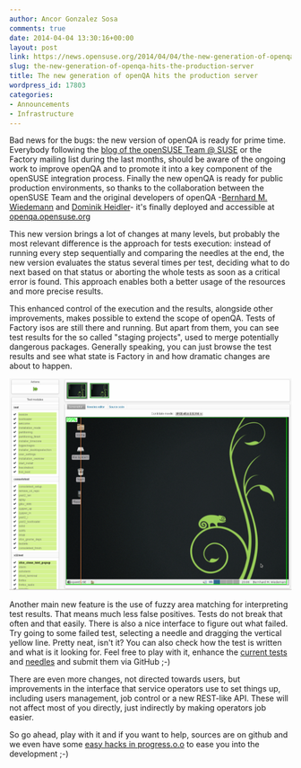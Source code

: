 ```yaml
---
author: Ancor Gonzalez Sosa
comments: true
date: 2014-04-04 13:30:16+00:00
layout: post
link: https://news.opensuse.org/2014/04/04/the-new-generation-of-openqa-hits-the-production-server/
slug: the-new-generation-of-openqa-hits-the-production-server
title: The new generation of openQA hits the production server
wordpress_id: 17803
categories:
- Announcements
- Infrastructure
---
```


Bad news for the bugs: the new version of openQA is ready for prime time. Everybody following the [blog of the openSUSE Team @ SUSE](http://lizards.opensuse.org/author/calumma/) or the Factory mailing list during the last months, should be aware of the ongoing work to improve openQA and to promote it into a key component of the openSUSE integration process. Finally the new openQA is ready for public production environments, so thanks to the collaboration between the openSUSE Team and the original developers of openQA -[Bernhard M. Wiedemann](http://lizards.opensuse.org/author/bmwiedemann/) and [Dominik Heidler](http://www.heidler.eu/)- it's finally deployed and accessible at [openqa.opensuse.org](https://openqa.opensuse.org/)





This new version brings a lot of changes at many levels, but probably the most relevant difference is the approach for tests execution: instead of running every step sequentially and comparing the needles at the end, the new version evaluates the status several times per test, deciding what to do next based on that status or aborting the whole tests as soon as a critical error is found. This approach enables both a better usage of the resources and more precise results.





This enhanced control of the execution and the results, alongside other improvements, makes possible to extend the scope of openQA. Tests of Factory isos are still there and running. But apart from them, you can see test results for the so called "staging projects", used to merge potentially dangerous packages. Generally speaking, you can just browse the test results and see what state is Factory in and how dramatic changes are about to happen.



[![Fuzzy matching in action: ignoring the floppy icon](/wp-content/uploads/2014/04/openqa-fuzzy-floppy.png)](/wp-content/uploads/2014/04/openqa-fuzzy-floppy.png)



Another main new feature is the use of fuzzy area matching for interpreting test results. That means much less false positives. Tests do not break that often and that easily. There is also a nice interface to figure out what failed. Try going to some failed test, selecting a needle and dragging the vertical yellow line. Pretty neat, isn't it? You can also check how the test is written and what is it looking for. Feel free to play with it, enhance the [current tests](https://github.com/os-autoinst/os-autoinst-distri-opensuse) and [needles](https://github.com/os-autoinst/os-autoinst-needles-opensuse) and submit them via GitHub ;-)





There are even more changes, not directed towards users, but improvements in the interface that service operators use to set things up, including users management, job control or a new REST-like API. These will not affect most of you directly, just indirectly by making operators job easier.





So go ahead, play with it and if you want to help, sources are on github and we even have some [easy hacks in progress.o.o](https://progress.opensuse.org/projects/openqav3/issues?utf8=âœ“&set_filter=1&f[]=status_id&op[status_id]=o&f[]=fixed_version_id&op[fixed_version_id]=%3D&v[fixed_version_id][]=73) to ease you into the development ;-)
